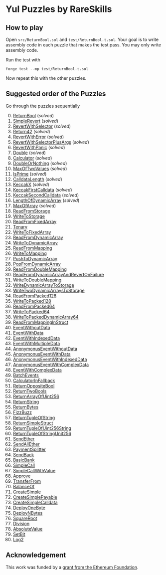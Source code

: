 # Yul Puzzles by RareSkills

## How to play
Open `src/ReturnBool.sol` and `test/ReturnBool.t.sol`. Your goal is to write assembly code in each puzzle that makes the test pass. You may only write assembly code.

Run the test with

```shell
forge test --mp test/ReturnBool.t.sol
```

Now repeat this with the other puzzles.

## Suggested order of the Puzzles
Go through the puzzles sequentially 

0. [ReturnBool](./src/ReturnBool.sol) (_solved_)
1. [SimpleRevert](./src/SimpleRevert.sol) (_solved_)
2. [RevertWithSelector](./src/RevertWithSelector.sol) (_solved_)
3. [Return42](./src/Return42.sol)  (_solved_)
4. [RevertWithError](./src/RevertWithError.sol) (_solved_)
5. [RevertWithSelectorPlusArgs](./src/RevertWithSelectorPlusArgs.sol) (_solved_)
6. [RevertWithPanic](./src/RevertWithPanic.sol) (_solved_)
7. [Double](./src/Double.sol) (_solved_)
8. [Calculator](./src/Calculator.sol) (_solved_)
9. [DoubleOrNothing](./src/DoubleOrNothing.sol) (_solved_)
10. [MaxOfTwoValues](./src/MaxOfTwoValues.sol) (_solved_)
11. [IsPrime](./src/IsPrime.sol) (_solved_)
12. [CalldataLength](./src/CalldataLength.sol) (_solved_)
13. [KeccakX](./src/KeccakX.sol) (_solved_)
14. [KeccakFirstCalldata](./src/KeccakFirstCalldata.sol) (_solved_)
15. [KeccakSecondCalldata](./src/KeccakSecondCalldata.sol) (_solved_)
16. [LengthOfDynamicArray](./src/LengthOfDynamicArray.sol) (_solved_)
17. [MaxOfArray](./src/MaxOfArray.sol) (_solved_)
18. [ReadFromStorage](./src/ReadFromStorage.sol) 
19. [WriteToStorage](./src/WriteToStorage.sol) 
20. [ReadFromFixedArray](./src/ReadFromFixedArray.sol) 
21. [Tenary](./src/Tenary.sol) 
22. [WriteToFixedArray](./src/WriteToFixedArray.sol) 
23. [ReadFromDynamicArray](./src/ReadFromDynamicArray.sol) 
24. [WriteToDynamicArray](./src/WriteToDynamicArray.sol) 
25. [ReadFromMapping](./src/ReadFromMapping.sol) 
26. [WriteToMapping](./src/WriteToMapping.sol) 
27. [PushToDynamicArray](./src/PushToDynamicArray.sol) 
28. [PopFromDynamicArray](./src/PopFromDynamicArray.sol) 
29. [ReadFromDoubleMapping](./src/ReadFromDoubleMapping.sol) 
30. [ReadFromDynamicArrayAndRevertOnFailure](./src/ReadFromDynamicArrayAndRevertOnFailure.sol) 
31. [WriteToDoubleMapping](./src/WriteToDoubleMapping.sol) 
32. [WriteDynamicArrayToStorage](./src/WriteDynamicArrayToStorage.sol) 
33. [WriteTwoDynamicArraysToStorage](./src/WriteTwoDynamicArraysToStorage.sol) 
34. [ReadFromPacked128](./src/ReadFromPacked128.sol) 
35. [WriteToPacked128](./src/WriteToPacked128.sol) 
36. [ReadFromPacked64](./src/ReadFromPacked64.sol) 
37. [WriteToPacked64](./src/WriteToPacked64.sol) 
38. [WriteToPackedDynamicArray64](./src/WriteToPackedDynamicArray64.sol) 
39. [ReadFromMappingInStruct](./src/ReadFromMappingInStruct.sol) 
40. [EventWithoutData](./src/EventWithoutData.sol) 
41. [EventWithData](./src/EventWithData.sol) 
42. [EventWithIndexedData](./src/EventWithIndexedData.sol) 
43. [EventWithMultipleData](./src/EventWithMultipleData.sol) 
44. [AnonymonusEventWithoutData](./src/AnonymonusEventWithoutData.sol) 
45. [AnonymonusEventWithData](./src/AnonymonusEventWithData.sol) 
46. [AnonymonusEventWithIndexedData](./src/AnonymonusEventWithIndexedData.sol) 
47. [AnonymonusEventWithComplexData](./src/AnonymonusEventWithComplexData.sol) 
48. [EventWithComplexData](./src/EventWithComplexData.sol) 
49. [BatchEvents](./src/BatchEvents.sol) 
50. [CalculatorInFallback](./src/CalculatorInFallback.sol)
51. [ReturnOppositeBool](./src/ReturnOppositeBool.sol)
52. [ReturnTwoBools](./src/ReturnTwoBools.sol)
53. [ReturnArrayOfUint256](./src/ReturnArrayOfUint256.sol)
54. [ReturnString](./src/ReturnString.sol)
55. [ReturnBytes](./src/ReturnBytes.sol)
56. [FizzBuzz](./src/FizzBuzz.sol)
57. [ReturnTupleOfString](./src/ReturnTupleOfString.sol)
58. [ReturnSimpleStruct](./src/ReturnSimpleStruct.sol)
59. [ReturnTupleOfUint256String](./src/ReturnTupleOfUint256String.sol)
60. [ReturnTupleOfStringUnit256](./src/ReturnTupleOfStringUnit256.sol)
61. [SendEther](./src/SendEther.sol)
62. [SendAllEther](./src/SendAllEther.sol)
63. [PaymentSplitter](./src/PaymentSplitter.sol)
64. [SendBack](./src/SendBack.sol)
65. [BasicBank](./src/BasicBank.sol)
66. [SimpleCall](./src/SimpleCall.sol)
67. [SimpleCallWithValue](./src/SimpleCallWithValue.sol)
68. [Approve](./src/Approve.sol)
69. [TransferFrom](./src/TransferFrom.sol)
70. [BalanceOf](./src/BalanceOf.sol)
71. [CreateSimple](./src/CreateSimple.sol)
72. [CreateSimplePayable](./src/CreateSimplePayable.sol)
73. [CreateSimpleCalldata](./src/CreateSimpleCalldata.sol)
74. [DeployOneByte](./src/DeployOneByte.sol)
75. [DeployNBytes](./src/DeployNBytes.sol)
76. [SquareRoot](./src/SquareRoot.sol)
77. [Division](./src/Division.sol)
78. [AbsoluteValue](./src/AbsoluteValue.sol)
79. [SetBit](./src/SetBit.sol)
80. [Log2](./src/Log2.sol)

## Acknowledgement
This work was funded by a [grant from the Ethereum Foundation](https://blog.ethereum.org/2025/02/06/allocation-q4-24#:~:text=Set%20of%2080%20puzzles%20for%20players%20to%20become%20comfortable%20with%20writing%20Yul%20assembly%20where%20players%20fill%20out%20a%20code%20block%20and%20see%20if%20the%20unit%20tests%20pass.).
